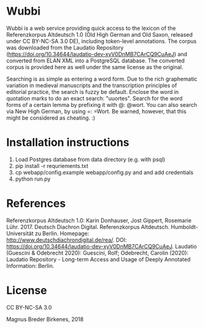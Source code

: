 # Wubbi

Wubbi is a web service providing quick access to the lexicon of the Referenzkorpus Altdeutsch 1.0 (Old High German and Old Saxon, released under CC BY-NC-SA 3.0 DE), including token-level annotations. The corpus was downloaded from the Laudatio Repository (https://doi.org/10.34644/laudatio-dev-xyV0DnMB7CArCQ9CuAeJ) and converted from ELAN XML into a PostgreSQL database. The converted corpus is provided here as well under the same license as the original.

Searching is as simple as entering a word form. Due to the rich graphematic variation in medieval manuscripts and the transcription principles of editorial practice, the search is fuzzy be default. Enclose the word in quotation marks to do an exact search: "uuortes". Search for the word forms of a certain lemma by prefixing it with @: @wort. You can also search via New High German, by using =: =Wort. Be warned, however, that this might be considered as cheating. :)

# Installation instructions
1. Load Postgres database from data directory (e.g. with psql)
2. pip install -r requriements.txt
3. cp webapp/config.example webapp/config.py and and add credentials
3. python run.py

# References
Referenzkorpus Altdeutsch 1.0: Karin Donhauser, Jost Gippert, Rosemarie Lühr. 2017. Deutsch Diachron Digital. Referenzkorpus Altdeutsch. Humboldt-Universität zu Berlin. Homepage: http://www.deutschdiachrondigital.de/rea/. DOI: https://doi.org/10.34644/laudatio-dev-xyV0DnMB7CArCQ9CuAeJ.
Laudatio (Guescini & Odebrecht 2020): Guescini, Rolf; Odebrecht, Carolin (2020): Laudatio Repository - Long-term Access and Usage of Deeply Annotated Information: Berlin. 

# License
CC BY-NC-SA 3.0

Magnus Breder Birkenes, 2018
